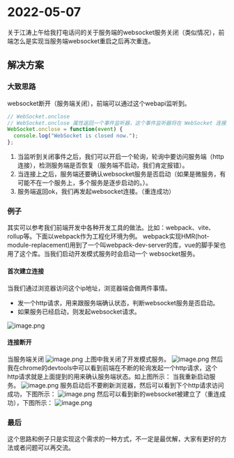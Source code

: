 # 2022-05-07
关于江涛上午给我打电话问的关于服务端的websocket服务关闭（类似情况），前端怎么是实现当服务端websocket重启之后再次重连。
## 解决方案
### 大致思路
websocket断开（服务端关闭），前端可以通过这个webapi监听到。
```javascript
// WebSocket.onclose
// WebSocket.onclose 属性返回一个事件监听器，这个事件监听器将在 WebSocket 连接的readyState 变为 CLOSED时被调用，它接收一个名字为“close”的 CloseEvent 事件。
WebSocket.onclose = function(event) {
  console.log("WebSocket is closed now.");
};
```

1. 当监听到关闭事件之后，我们可以开启一个轮询，轮询中要访问服务端（http连接），检测服务端是否恢复（服务端不启动，我们肯定报错）。
2. 当连接上之后，服务端还要确认websocket服务是否启动（如果是微服务，有可能不在一个服务上，多个服务是逐步启动的。）。
3. 服务端返回ok，我们再发起websocket连接。（重连成功）
### 例子
其实可以参考我们前端开发中各种开发工具的做法。比如：webpack、vite、rollup等。下面以webpack作为工程化环境为例。
webpack实现HMR(hot-module-replacement)用到了一个叫webpack-dev-server的库，vue的脚手架也用了这个库。当我们启动开发模式服务时会启动一个
websocket服务。
#### 首次建立连接
当我们通过浏览器访问这个ip地址，浏览器端会做两件事情。

- 发一个http请求，用来跟服务端确认状态，判断websocket服务是否启动。
- 如果服务已经启动，则发起websocket请求。

![image.png](https://cdn.nlark.com/yuque/0/2022/png/12763837/1651893627741-ad2178e0-c12c-4e90-8df3-b806d851b198.png#clientId=u7ec53ca1-8a12-4&from=paste&height=546&id=ucbe9e3f7&originHeight=1364&originWidth=2424&originalType=binary&ratio=1&rotation=0&showTitle=false&size=8960869&status=done&style=none&taskId=u2e04a43a-e6da-4bad-9a54-f520e6f9c60&title=&width=969.6)
#### 连接断开
当服务端关闭
![image.png](https://cdn.nlark.com/yuque/0/2022/png/12763837/1651894550882-5c3ce4e2-0a57-4c34-aa77-fa850bd567f2.png#averageHue=%23586063&clientId=ue2c8b67a-0a04-4&from=paste&height=371&id=u79380e98&originHeight=928&originWidth=1938&originalType=binary&ratio=1&rotation=0&showTitle=false&size=4081826&status=done&style=none&taskId=u8ed6812a-f075-490b-85c5-5778fcbaedf&title=&width=775.2)
上图中我关闭了开发模式服务。
![image.png](https://cdn.nlark.com/yuque/0/2022/png/12763837/1651894626229-cb6f09e5-2bfb-4cd5-a806-f5dcb40e3bc7.png#clientId=ue2c8b67a-0a04-4&from=paste&height=498&id=u80a81cb9&originHeight=1244&originWidth=3229&originalType=binary&ratio=1&rotation=0&showTitle=false&size=10448001&status=done&style=none&taskId=ua9c5657b-bd8c-4ef4-a4ae-b904711ac47&title=&width=1291.6)
然后我在chrome的devtools中可以看到前端在不断的轮询发起一个http请求，这个http请求就是上面提到的用来确认服务端状态。如上图所示：
当我重新启动服务。
![image.png](https://cdn.nlark.com/yuque/0/2022/png/12763837/1651894698290-3327c4a1-887a-4030-8a6d-c981b547588a.png#clientId=ue2c8b67a-0a04-4&from=paste&height=463&id=u32fec0fb&originHeight=1158&originWidth=1994&originalType=binary&ratio=1&rotation=0&showTitle=false&size=4778474&status=done&style=none&taskId=u1375fe08-7e0c-49bd-9dd4-9730679475d&title=&width=797.6)
服务启动后不要刷新浏览器，然后可以看到下个http请求访问成功，下图所示：
![image.png](https://cdn.nlark.com/yuque/0/2022/png/12763837/1651895085195-97167d25-4e2c-4947-930f-1852538ab2dd.png#clientId=ue2c8b67a-0a04-4&from=paste&height=351&id=u6080fe87&originHeight=877&originWidth=3206&originalType=binary&ratio=1&rotation=0&showTitle=false&size=7500886&status=done&style=none&taskId=u48940853-8df4-45d6-8e6b-687c9e0dd38&title=&width=1282.4)
然后可以看到新的websocket被建立了（重连成功），下图所示：
![image.png](https://cdn.nlark.com/yuque/0/2022/png/12763837/1651895110644-945485dd-cbbf-4015-84f8-54bb4403e869.png#clientId=ue2c8b67a-0a04-4&from=paste&height=316&id=uccb021c1&originHeight=791&originWidth=3590&originalType=binary&ratio=1&rotation=0&showTitle=false&size=8493539&status=done&style=none&taskId=ue7f0dc31-6bca-4d77-8b39-8ba32c8dd4c&title=&width=1436)
### 最后
这个思路和例子只是实现这个需求的一种方式，不一定是最优解，大家有更好的方法或者问题可以再交流。
